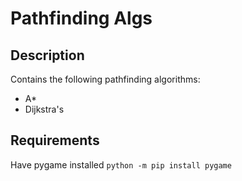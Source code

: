 # Pathfinding Algs

## Description
Contains the following pathfinding algorithms:
- A*
- Dijkstra's

## Requirements
Have pygame installed
`python -m pip install pygame`
